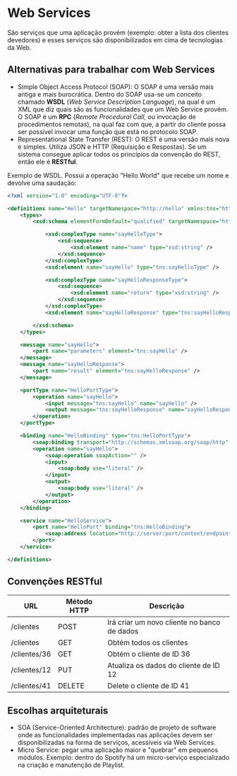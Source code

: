 # Web Services
São serviços que uma aplicação provém (exemplo: obter a lista dos clientes devedores) e esses serviços são disponibilizados em cima de tecnologias da Web.

## Alternativas para trabalhar com Web Services
- Simple Object Access Protocol (SOAP): O SOAP é uma versão mais antiga e mais burocrática. Dentro do SOAP usa-se um conceito chamado **WSDL** (*Web Service Description Language*), na qual é um XML que diz quais são as funcionalidades que um Web Service provém. O SOAP é um **RPC** (*Remote Procedural Call*, ou invocação de procedimentos remotas), na qual faz com que, a partir do cliente possa ser possível invocar uma função que está no protocolo SOAP.
- Representational State Transfer (REST): O REST é uma versão mais nova e simples. Utiliza JSON e HTTP (Requisição e Respostas). Se um sistema consegue aplicar todos os princípios da convenção do REST, então ele é **RESTful**.

Exemplo de WSDL. Possui a operação "Hello World" que recebe um nome e devolve uma saudação:
```xml
<?xml version="1.0" encoding="UTF-8"?>

<definitions name="Hello" targetNamespace="http://hello" xmlns:tns="http://hello" xmlns="http://schemas.xmlsoap.org/wsdl/" xmlns:xsd="http://www.w3.org/2001/XMLSchema" xmlns:soap="http://schemas.xmlsoap.org/wsdl/soap/">
    <types>
        <xsd:schema elementFormDefault="qualified" targetNamespace="http://hello">

            <xsd:complexType name="sayHelloType">
                <xsd:sequence>
                    <xsd:element name="name" type="xsd:string" />
                </xsd:sequence>
            </xsd:complexType>
            <xsd:element name="sayHello" type="tns:sayHelloType" />

            <xsd:complexType name="sayHelloResponseType">
                <xsd:sequence>
                    <xsd:element name="return" type="xsd:string" />
                </xsd:sequence>
            </xsd:complexType>
            <xsd:element name="sayHelloResponse" type="tns:sayHelloResponseType" />

        </xsd:schema>
    </types>

    <message name="sayHello">
        <part name="parameters" element="tns:sayHello" />
    </message>
    <message name="sayHelloResponse">
        <part name="result" element="tns:sayHelloResponse" />
    </message>

    <portType name="HelloPortType">
        <operation name="sayHello">
            <input message="tns:sayHello" name="sayHello" />
            <output message="tns:sayHelloResponse" name="sayHelloResponse" />
        </operation>
    </portType>

    <binding name="HelloBinding" type="tns:HelloPortType">
        <soap:binding transport="http://schemas.xmlsoap.org/soap/http" style="document" />
        <operation name="sayHello">
            <soap:operation soapAction="" />
            <input>
                <soap:body use="literal" />
            </input>
            <output>
                <soap:body use="literal" />
            </output>
        </operation>
    </binding>

    <service name="HelloService">
        <port name="HelloPort" binding="tns:HelloBinding">
            <soap:address location="http://server:port/context/endpoint" />
        </port>
    </service>

</definitions>
```

## Convenções RESTful
| URL          | Método HTTP | Descrição                                   |
|--------------|-------------|---------------------------------------------|
| /clientes    | POST        | Irá criar um novo cliente no banco de dados |
| /clientes    | GET         | Obtém todos os clientes                     |
| /clientes/36 | GET         | Obtém o cliente de ID 36                    |
| /clientes/12 | PUT         | Atualiza os dados do cliente de ID 12       |
| /clientes/41 | DELETE      | Delete o cliente de ID 41                   |

## Escolhas arquiteturais
- SOA (Service-Oriented Architecture): padrão de projeto de software onde as funcionalidades implementadas nas aplicações devem ser disponibilizadas na forma de serviços, acessíveis via Web Services.
- Micro Service: pegar uma aplicação maior e "quebrar" em pequenos módulos. Exemplo: dentro do Spotify há um micro-serviço especializado na criação e manutenção de Playlist.